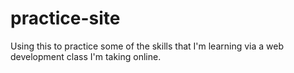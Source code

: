 # practice-site
Using this to practice some of the skills that I'm learning via a web development class I'm taking online.
